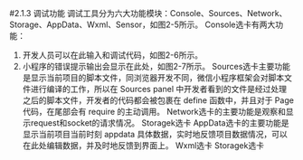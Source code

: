 #2.1.3 调试功能
调试工具分为六大功能模块：Console、Sources、Network、Storage、AppData、Wxml、Sensor，如图2-5所示。
Console选卡有两大功能：
1. 开发人员可以在此输入和调试代码，如图2-6所示。
2. 小程序的错误提示输出会显示在此处，如图2-7所示。
Sources选卡主要功能是显示当前项目的脚本文件，同浏览器开发不同，微信小程序框架会对脚本文件进行编译的工作，所以在 Sources panel 中开发者看到的文件是经过处理之后的脚本文件，开发者的代码都会被包裹在 define 函数中，并且对于 Page 代码，在尾部会有 require 的主动调用。
Network选卡的主要功能是观察和显示request和socket的请求情况。
Storagek选卡
AppData选卡的主要功能是显示当前项目当前时刻 appdata 具体数据，实时地反馈项目数据情况，可以在此处编辑数据，并及时地反馈到界面上。
Wxml选卡
Storagek选卡